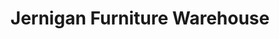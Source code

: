 ---
title: "Jernigan Furniture Warehouse"
url: /goldsboro/jernigan-furniture-warehouse/
shop: Möbel
---